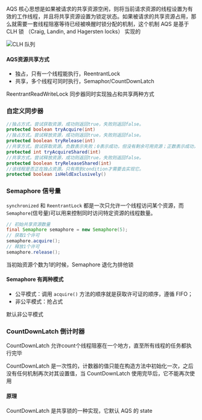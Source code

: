 AQS 核心思想是如果被请求的共享资源空闲，则将当前请求资源的线程设置为有效的工作线程，并且将共享资源设置为锁定状态。如果被请求的共享资源占用，那么就需要一套线程阻塞等待已经被唤醒时锁分配的机制，这个机制 AQS 是基于 CLH 锁 （Craig, Landin, and Hagersten locks） 实现的

![CLH 队列](https://oss.javaguide.cn/github/javaguide/java/concurrent/clh-queue-state.png)

#### AQS资源共享方式

* 独占，只有一个线程能执行，ReentrantLock
* 共享，多个线程可同时执行，Semaphor/CountDownLatch

ReentrantReadWriteLock 同步器同时实现独占和共享两种方式

### 自定义同步器

```Java
//独占方式。尝试获取资源，成功则返回true，失败则返回false。
protected boolean tryAcquire(int)
//独占方式。尝试释放资源，成功则返回true，失败则返回false。
protected boolean tryRelease(int)
//共享方式。尝试获取资源。负数表示失败；0表示成功，但没有剩余可用资源；正数表示成功，且有剩余资源。
protected int tryAcquireShared(int)
//共享方式。尝试释放资源，成功则返回true，失败则返回false。
protected boolean tryReleaseShared(int)
//该线程是否正在独占资源。只有用到condition才需要去实现它。
protected boolean isHeldExclusively()
```

### Semaphore 信号量

`synchronized` 和 `ReentrantLock` 都是一次只允许一个线程访问某个资源，而`Semaphore`(信号量)可以用来控制同时访问特定资源的线程数量。

```Java
// 初始共享资源数量
final Semaphore semaphore = new Semaphore(5);
// 获取1个许可
semaphore.acquire();
// 释放1个许可
semaphore.release();
```

当初始资源个数为1的时候，Semaphore 退化为排他锁

#### Semaphore 有两种模式

* 公平模式：调用 `acquire()` 方法的顺序就是获取许可证的顺序，遵循 FIFO；
* 非公平模式：抢占式

默认非公平模式


### CountDownLatch 倒计时器

CountDownLatch 允许count个线程阻塞在一个地方，直至所有线程的任务都执行完毕

CountDownLatch 是一次性的，计数器的值只能在构造方法中初始化一次，之后没有任何机制再次对其设置值，当 CountDownLatch 使用完毕后，它不能再次使用

#### 原理

CountDownLatch 是共享锁的一种实现，它默认 AQS 的 state
